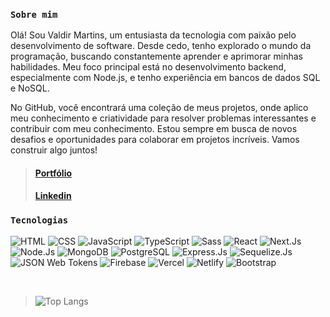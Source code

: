 ### `Sobre mim`
Olá! Sou Valdir Martins, um entusiasta da tecnologia com paixão pelo desenvolvimento de software. Desde cedo, tenho explorado o mundo da programação, buscando constantemente aprender e aprimorar minhas habilidades. Meu foco principal está no desenvolvimento backend, especialmente com Node.js, e tenho experiência em bancos de dados SQL e NoSQL.

No GitHub, você encontrará uma coleção de meus projetos, onde aplico meu conhecimento e criatividade para resolver problemas interessantes e contribuir com meu conhecimento. Estou sempre em busca de novos desafios e oportunidades para colaborar em projetos incríveis. Vamos construir algo juntos!

> #### [Portfólio](https://portfolio-valdir-martins.netlify.app)
> #### [Linkedin](https://www.linkedin.com/in/valdiirmartiins)

### `Tecnologias`
![HTML](https://img.shields.io/badge/HTML5-E34F26?style=for-the-badge&logo=html5&logoColor=white)
![CSS](https://img.shields.io/badge/CSS3-1572B6?style=for-the-badge&logo=css3&logoColor=white)
![JavaScript](https://img.shields.io/badge/javascript-%23323330.svg?style=for-the-badge&logo=javascript&logoColor=%23F7DF1E)
![TypeScript](https://img.shields.io/badge/TypeScript-007ACC?style=for-the-badge&logo=typescript&logoColor=white)
![Sass](https://img.shields.io/badge/Sass-CC6699?style=for-the-badge&logo=sass&logoColor=white)
![React](https://img.shields.io/badge/React-20232A?style=for-the-badge&logo=react&logoColor=61DAFB)
![Next.Js](https://img.shields.io/badge/Next-black?style=for-the-badge&logo=next.js&logoColor=white)
![Node.Js](https://img.shields.io/badge/Node.js-43853D?style=for-the-badge&logo=node.js&logoColor=white)
![MongoDB](https://img.shields.io/badge/MongoDB-4EA94B?style=for-the-badge&logo=mongodb&logoColor=white)
![PostgreSQL](https://img.shields.io/badge/PostgreSQL-316192?style=for-the-badge&logo=postgresql&logoColor=white)
![Express.Js](https://img.shields.io/badge/Express.js-404D59?style=for-the-badge)
![Sequelize.Js](https://img.shields.io/badge/sequelize-323330?style=for-the-badge&logo=sequelize&logoColor=blue)
![JSON Web Tokens](https://img.shields.io/badge/json%20web%20tokens-323330?style=for-the-badge&logo=json-web-tokens&logoColor=pink)
![Firebase](https://img.shields.io/badge/Firebase-039BE5?style=for-the-badge&logo=Firebase&logoColor=white)
![Vercel](https://img.shields.io/badge/Vercel-000000?style=for-the-badge&logo=vercel&logoColor=white)
![Netlify](https://img.shields.io/badge/Netlify-00C7B7?style=for-the-badge&logo=netlify&logoColor=white)
![Bootstrap](https://img.shields.io/badge/Bootstrap-563D7C?style=for-the-badge&logo=bootstrap&logoColor=white)

<br>

> ![Top Langs](https://github-readme-stats.vercel.app/api/top-langs/?username=ValdiirMartiins&theme=dark)
